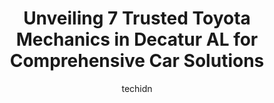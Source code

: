 ---
layout: ampstory
image: https://images.unsplash.com/photo-1636325780255-4159d2801864?ixlib=rb-4.0.3&ixid=MnwxMjA3fDB8MHxwaG90by1wYWdlfHx8fGVufDB8fHx8&auto=format&fit=crop&w=640&h=853&q=80
author: techidn
featured: false
description: When it comes to maintaining and repairing your vehicle in Decatur  AL, USA, you deserve nothing but the best. Thats why the 7 best Toyota Mechanic in the area are here to offer their exper
title: Unveiling 7 Trusted Toyota Mechanics in Decatur  AL for Comprehensive Car Solutions
cover:
   title: Unveiling 7 Trusted Toyota Mechanics in Decatur  AL for Comprehensive Car Solutions
   subtitle: Rickpate
   background: https://images.unsplash.com/photo-1636325780255-4159d2801864?ixlib=rb-4.0.3&ixid=MnwxMjA3fDB8MHxwaG90by1wYWdlfHx8fGVufDB8fHx8&auto=format&fit=crop&w=640&h=853&q=80

pages: 
 - layout: thirds
   top: <h1>#1 Precision Tune Auto Care</h1>
   bottom: "<p>They deserve 0 ratingHorrible place, will rip you off and tell you things you need and you dont and charge almost double in labor. Find someone else I have know idea how</p>"
   background: https://www.knot35.com/toplist/wp-content/uploads/2023/06/best-toyota-mechanic-1-in-decatur-al-1685832599.jpeg
   backgroundblur: true
 - layout: thirds
   top: <h1>#2 Bryant Brothers Automotive & Performance Built to Win</h1>
   bottom: "<p>2420 Central Pkwy SW, Decatur, AL 35601, United States</p>"
   background: https://www.knot35.com/toplist/wp-content/uploads/2023/06/best-toyota-mechanic-2-in-decatur-al-1685832599.jpeg
   cta:
      link: https://www.knot35.com/toplist/unveiling-7-trusted-toyota-mechanics-in-decatur-al-for-comprehensive-car-solutions/
      text: Unveiling 7 Trusted Toyota Mechanics in Decatur  AL for Comprehensive Car Solutions
 - layout: thirds
   top: <h1>#3 Cagle Front-End & Tire Center Inc - Tire and Auto Service Center in Decatur, AL</h1>
   bottom: "<p>1837 Moulton St W, Decatur, AL 35601, United States</p>"
   background: https://www.knot35.com/toplist/wp-content/uploads/2023/06/best-toyota-mechanic-3-in-decatur-al-1685832600.jpeg
   cta:
      link: https://www.knot35.com/toplist/unveiling-7-trusted-toyota-mechanics-in-decatur-al-for-comprehensive-car-solutions/
      text: Unveiling 7 Trusted Toyota Mechanics in Decatur  AL for Comprehensive Car Solutions
 - layout: thirds
   top: <h1>#4 Pro-Tech Automotive</h1>
   bottom: "<p>3025 Hwy 31 S, Decatur, AL 35603, United States</p>"
   background: https://images.unsplash.com/photo-1632260260864-caf7fde5ec36?ixlib=rb-4.0.3&ixid=MnwxMjA3fDB8MHxwaG90by1wYWdlfHx8fGVufDB8fHx8&auto=format&fit=crop&w=640&h=853&q=80
   cta:
      link: https://www.knot35.com/toplist/unveiling-7-trusted-toyota-mechanics-in-decatur-al-for-comprehensive-car-solutions/
      text: Unveiling 7 Trusted Toyota Mechanics in Decatur  AL for Comprehensive Car Solutions
 - layout: thirds
   top: <h1>#5 Satterfields Auto Tech Services</h1>
   bottom: "<p>1946 Central Pkwy SW, Decatur, AL 35601, United States</p>"
   background: https://images.unsplash.com/photo-1547366785-564103df7e13?ixlib=rb-4.0.3&ixid=MnwxMjA3fDB8MHxwaG90by1wYWdlfHx8fGVufDB8fHx8&auto=format&fit=crop&w=640&h=853&q=80
   cta:
      link: https://www.knot35.com/toplist/unveiling-7-trusted-toyota-mechanics-in-decatur-al-for-comprehensive-car-solutions/
      text: Unveiling 7 Trusted Toyota Mechanics in Decatur  AL for Comprehensive Car Solutions
 - layout: thirds
   top: <h1>#6 Performance Auto Body & Frame</h1>
   bottom: "<p>1959 Gordon Terry Pkwy, Decatur, AL 35601, United States</p>"
   background: https://images.unsplash.com/photo-1614648718611-0635f29016cb?ixlib=rb-4.0.3&ixid=MnwxMjA3fDB8MHxwaG90by1wYWdlfHx8fGVufDB8fHx8&auto=format&fit=crop&w=640&h=853&q=80
   cta:
      link: https://www.knot35.com/toplist/unveiling-7-trusted-toyota-mechanics-in-decatur-al-for-comprehensive-car-solutions/
      text: Unveiling 7 Trusted Toyota Mechanics in Decatur  AL for Comprehensive Car Solutions
 - layout: thirds
   top: <h1>#7 Rubens Auto Repair</h1>
   bottom: "<p>1727 Wolverine Dr SE, Decatur, AL 35601, United States</p>"
   background: https://images.unsplash.com/photo-1534312527009-56c7016453e6?ixlib=rb-4.0.3&ixid=MnwxMjA3fDB8MHxwaG90by1wYWdlfHx8fGVufDB8fHx8&auto=format&fit=crop&w=640&h=853&q=80
   cta:
      link: https://www.knot35.com/toplist/unveiling-7-trusted-toyota-mechanics-in-decatur-al-for-comprehensive-car-solutions/
      text: Unveiling 7 Trusted Toyota Mechanics in Decatur  AL for Comprehensive Car Solutions
 - layout: thirds
   middle: Continue reading...
   background: https://images.unsplash.com/photo-1580610447943-1bfbef5efe07?ixlib=rb-4.0.3&ixid=MnwxMjA3fDB8MHxwaG90by1wYWdlfHx8fGVufDB8fHx8&auto=format&fit=crop&w=640&h=853&q=80
   cta:
      link: https://www.knot35.com/toplist/unveiling-7-trusted-toyota-mechanics-in-decatur-al-for-comprehensive-car-solutions/
      text: Unveiling 7 Trusted Toyota Mechanics in Decatur  AL for Comprehensive Car Solutions
      
---